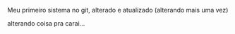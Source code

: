 Meu primeiro sistema no git, alterado e atualizado (alterando mais uma vez)



alterando coisa pra carai...